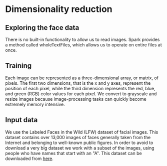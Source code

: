 # Dimensionality reduction

## Exploring the face data
There is no built-in functionality to allow us to read images.
Spark provides a method called wholeTextFiles, which allows us to operate on entire files at once.

## Training
Each image can be represented as a three-dimensional array, or matrix, of pixels. 
The first two dimensions, that is the x and y axes, represent the position 
of each pixel, while the third dimension represents the red, blue, and 
green (RGB) color values for each pixel.
We convert to grayscale and resize images because image-processing tasks 
can quickly become extremely memory intensive.

## Input data
We use the Labeled Faces in the Wild (LFW) dataset of facial images. 
This dataset contains over 13,000 images of faces generally taken from 
the Internet and belonging to well-known public figures. In order to avoid 
to download a very big dataset we work with a subset of the images, 
using people who have names that start with an "A". This dataset can be 
downloaded from [here](http://vis-www.cs.umass.edu/lfw/lfw-a.tgz).